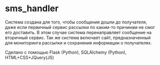 # sms_handler
Система создана для того, чтобы сообщения дошли до получателя, даже если первичный сервис рассылки по каким-то причинам не смог его доставить.
В этом случае система перенаправляет сообщение на вторичный сервис. Так же система включает сайт, предназначенный для мониторинга рассылки и сохранения информации
о получателях.

Сделано с помощью Flask (Python), SQLAlchemy (Python), HTML+CSS+JQuery(JS)
